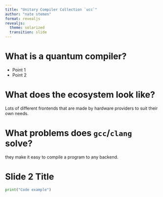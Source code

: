 ```yaml
---
title: "Unitary Compiler Collection `ucc`"
author: "nate stemen"
format: revealjs
revealjs:
  theme: solarized
  transition: slide
---
```


# What is a quantum compiler?

- Point 1
- Point 2

# What does the ecosystem look like?

Lots of different frontends that are made by hardware providers to suit their own needs.

# What problems does `gcc`/`clang` solve?

they make it easy to compile a program to any backend.

# Slide 2 Title

```python
print("Code example")
```

